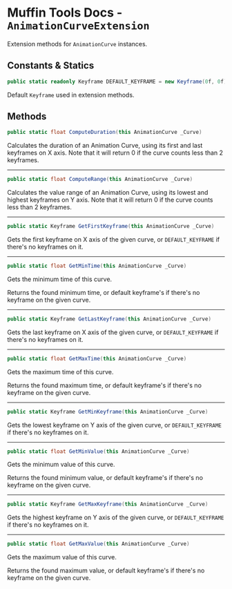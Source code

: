 # Muffin Tools Docs - `AnimationCurveExtension`

Extension methods for `AnimationCurve` instances.

## Constants & Statics

```cs
public static readonly Keyframe DEFAULT_KEYFRAME = new Keyframe(0f, 0f);
```

Default `Keyframe` used in extension methods.

## Methods

```cs
public static float ComputeDuration(this AnimationCurve _Curve)
```

Calculates the duration of an Animation Curve, using its first and last keyframes on X axis. Note that it will return 0 if the curve counts less than 2 keyframes.

---

```cs
public static float ComputeRange(this AnimationCurve _Curve)
```

Calculates the value range of an Animation Curve, using its lowest and highest keyframes on Y axis. Note that it will return 0 if the curve counts less than 2 keyframes.

---

```cs
public static Keyframe GetFirstKeyframe(this AnimationCurve _Curve)
```

Gets the first keyframe on X axis of the given curve, or `DEFAULT_KEYFRAME` if there's no keyframes on it.

---

```cs
public static float GetMinTime(this AnimationCurve _Curve)
```

Gets the minimum time of this curve.

Returns the found minimum time, or default keyframe's if there's no keyframe on the given curve.

---

```cs
public static Keyframe GetLastKeyframe(this AnimationCurve _Curve)
```

Gets the last keyframe on X axis of the given curve, or `DEFAULT_KEYFRAME` if there's no keyframes on it.

---

```cs
public static float GetMaxTime(this AnimationCurve _Curve)
```

Gets the maximum time of this curve.

Returns the found maximum time, or default keyframe's if there's no keyframe on the given curve.

---

```cs
public static Keyframe GetMinKeyframe(this AnimationCurve _Curve)
```

Gets the lowest keyframe on Y axis of the given curve, or `DEFAULT_KEYFRAME` if there's no keyframes on it.

---

```cs
public static float GetMinValue(this AnimationCurve _Curve)
```

Gets the minimum value of this curve.

Returns the found minimum value, or default keyframe's if there's no keyframe on the given curve.

---

```cs
public static Keyframe GetMaxKeyframe(this AnimationCurve _Curve)
```

Gets the highest keyframe on Y axis of the given curve, or `DEFAULT_KEYFRAME` if there's no keyframes on it.

---

```cs
public static float GetMaxValue(this AnimationCurve _Curve)
```

Gets the maximum value of this curve.

Returns the found maximum value, or default keyframe's if there's no keyframe on the given curve.